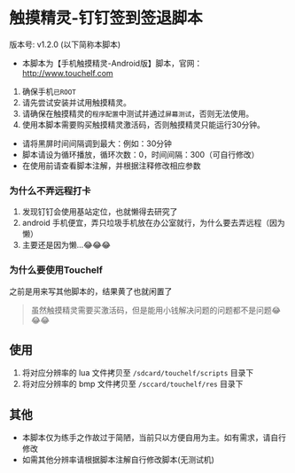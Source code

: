 # 触摸精灵-钉钉签到签退脚本
版本号: v1.2.0 (以下简称本脚本)
* 本脚本为【手机触摸精灵-Android版】脚本，官网：http://www.touchelf.com
1. 确保手机`已ROOT`
2. 请先尝试安装并试用触摸精灵。
3. 请确保在触摸精灵的`程序配置`中测试并通过`屏幕测试`，否则无法使用。
4. 使用本脚本需要购买触摸精灵激活码，否则触摸精灵只能运行30分钟。
* 请将黑屏时间间隔调到最大：例如：30分钟
* 脚本请设为循环播放，循环次数：0，时间间隔：300（可自行修改）
* 在使用前请查看脚本注解，并根据注释修改相应参数

### 为什么不弄远程打卡
1. 发现钉钉会使用基站定位，也就懒得去研究了
2. android 手机便宜，弄只垃圾手机放在办公室就行，为什么要去弄远程（因为懒）
3. 主要还是因为懒...😂😂😂

### 为什么要使用Touchelf
之前是用来写其他脚本的，结果黄了也就闲置了
> 虽然触摸精灵需要买激活码，但是能用小钱解决问题的问题都不是问题😂😂😂

## 使用
1. 将对应分辨率的 lua 文件拷贝至 `/sdcard/touchelf/scripts` 目录下
2. 将对应分辨率的 bmp 文件拷贝至 `/sccard/touchelf/res` 目录下

## 其他
* 本脚本仅为练手之作故过于简陋，当前只以方便自用为主。如有需求，请自行修改
* 如需其他分辨率请根据脚本注解自行修改脚本(无测试机)
